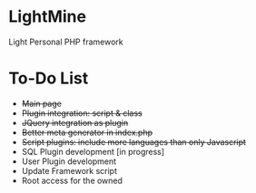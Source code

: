 LightMine
====

Light Personal PHP framework




To-Do List
====

- ~~Main page~~
- ~~Plugin integration: script & class~~
- ~~JQuery integration as plugin~~
- ~~Better meta generator in index.php~~
- ~~Script plugins: include more languages than only Javascript~~
- SQL Plugin development [in progress]
- User Plugin development
- Update Framework script
- Root access for the owned
